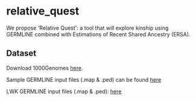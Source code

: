 # relative_quest
We propose 'Relative Quest': a tool that will explore kinship using GERMLINE combined with Estimations of Recent Shared Ancestry (ERSA).

## Dataset

Download 1000Genomes [here](https://drive.google.com/file/d/1CPK7M0g62NIsAbrEgZ3WhLuMi04KhnXu/view?usp=sharing).

Sample GERMLINE input files (.map & .ped) can be found [here](https://drive.google.com/file/d/1Hzw5Z9CKX2gBfwGjbbKBB7des02fDM8y/view?usp=sharing)

LWK GERMLINE input files (.map & .ped): [here](https://drive.google.com/file/d/1ybhXOl5O1cu3g8gcYnR5w41RaI6PtfWS/view?usp=sharing)
